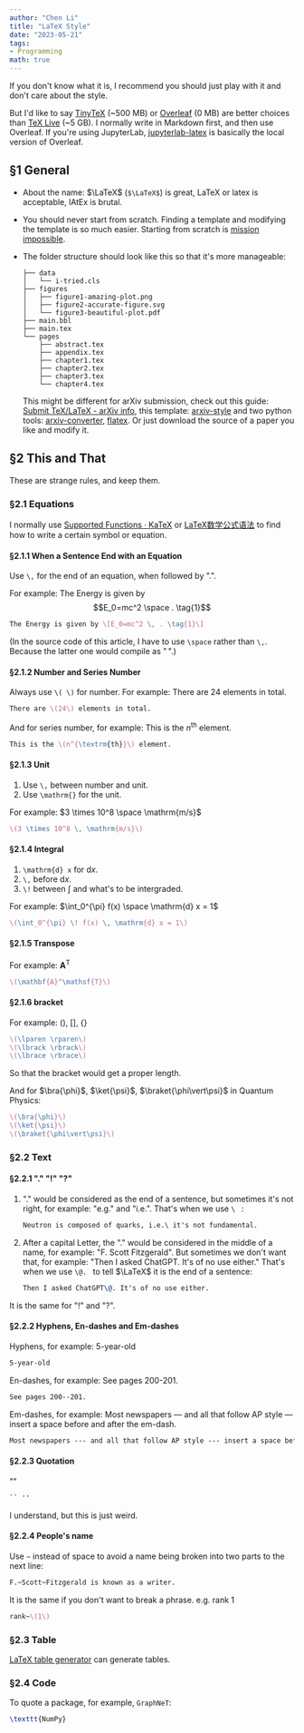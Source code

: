 ```yaml
---
author: "Chen Li"
title: "LaTeX Style"
date: "2023-05-21"
tags: 
- Programming
math: true
---
```


If you don't know what it is, I recommend you should just play with it and don't care about the style. 

But I'd like to say [TinyTeX](https://github.com/rstudio/tinytex) (~500 MB) or [Overleaf](https://www.overleaf.com/) (0 MB) are better choices than [TeX Live](https://www.tug.org/texlive/) (~5 GB). I normally write in Markdown first, and then use Overleaf. If you're using JupyterLab, [jupyterlab-latex](https://github.com/jupyterlab/jupyterlab-latex) is basically the local version of Overleaf.

## §1 General

- About the name: $\LaTeX$ (`$\LaTeX$`) is great, LaTeX or latex is acceptable, lAtEx is brutal.

- You should never start from scratch. Finding a template and modifying the template is so much easier. Starting from scratch is [mission impossible](https://www.imdb.com/title/tt0117060/).

- The folder structure should look like this so that it's more manageable:

    ```
    ├── data
    │   └── i-tried.cls
    ├── figures
    │   ├── figure1-amazing-plot.png
    │   ├── figure2-accurate-figure.svg
    │   └── figure3-beautiful-plot.pdf
    ├── main.bbl
    ├── main.tex
    └── pages
        ├── abstract.tex
        ├── appendix.tex
        ├── chapter1.tex
        ├── chapter2.tex
        ├── chapter3.tex
        └── chapter4.tex
    ```

    This might be different for arXiv submission, check out this guide: [Submit TeX/LaTeX - arXiv info](https://info.arxiv.org/help/submit_tex.html), this template: [arxiv-style](https://github.com/kourgeorge/arxiv-style) and two python tools: [arxiv-converter](https://github.com/sdatkinson/arxiv-converter), [flatex](https://github.com/johnjosephhorton/flatex). Or just download the source of a paper you like and modify it.

## §2 This and That

These are strange rules, and keep them.

### §2.1 Equations

I normally use [Supported Functions · KaTeX](https://katex.org/docs/supported.html) or [LaTeX数学公式语法](https://www.wolai.com/wolai/egjDbHiAfGfJmwR972fcEW) to find how to write a certain symbol or equation.

#### §2.1.1 When a Sentence End with an Equation

Use `\,` for the end of an equation, when followed by ".".

For example: The Energy is given by $$E_0=mc^2 \space . \tag{1}$$

```LaTeX
The Energy is given by \[E_0=mc^2 \, . \tag{1}\]
```

(In the source code of this article, I have to use `\space` rather than `\,`. Because the latter one would compile as "$\,$".)

#### §2.1.2 Number and Series Number

Always use `\( \)` for number. For example: There are $24$ elements in total.

```LaTeX
There are \(24\) elements in total.
```

And for series number, for example: This is the $n^{\textrm{th}}$ element.

```LaTeX
This is the \(n^{\textrm{th}}\) element.
```

#### §2.1.3 Unit

1. Use `\,` between number and unit. 
2. Use `\mathrm{}` for the unit.

For example: $3 \times 10^8 \space \mathrm{m/s}$

```LaTeX
\(3 \times 10^8 \, \mathrm{m/s}\)
```

#### §2.1.4 Integral

1. `\mathrm{d} x` for $\mathrm{d} x$.
2. `\,` before $\mathrm{d}x$.
3. `\!` between $\int$ and what's to be intergraded.

For example: $\int_0^{\pi} f(x) \space \mathrm{d} x = 1$

```LaTex
\(\int_0^{\pi} \! f(x) \, \mathrm{d} x = 1\)
```

#### §2.1.5  Transpose

For example: $\mathbf{A}^\mathsf{T}$

```LaTeX
\(\mathbf{A}^\mathsf{T}\)
```

#### §2.1.6  bracket

For example: $\lparen \rparen$, $\lbrack \rbrack$, $\lbrace \rbrace$

```LaTeX
\(\lparen \rparen\)
\(\lbrack \rbrack\)
\(\lbrace \rbrace\)
```

So that the bracket would get a proper length.

And for $\bra{\phi}$, $\ket{\psi}$, $\braket{\phi\vert\psi}$ in Quantum Physics:

```LaTeX
\(\bra{\phi}\)
\(\ket{\psi}\)
\(\braket{\phi\vert\psi}\)
```


### §2.2 Text

#### §2.2.1 "." "!" "?"

1. "." would be considered as the end of a sentence, but sometimes it's not right, for example: "e.g." and "i.e.". That's when we use `\ ` :

	```LaTeX
    Neutron is composed of quarks, i.e.\ it's not fundamental.
    ```

2. After a capital Letter, the "." would be considered in the middle of a name, for example: "F. Scott Fitzgerald". But sometimes we don't want that, for example: "Then I asked ChatGPT. It's of no use either." That's when we use `\@. ` to tell $\LaTeX$ it is the end of a sentence:

    ```LaTeX
    Then I asked ChatGPT\@. It's of no use either.
    ```

It is the same for "!" and "?".

#### §2.2.2 Hyphens, En-dashes and Em-dashes

Hyphens, for example: 5-year-old

```LaTeX
5-year-old
```

En-dashes, for example: See pages 200-201.

```LaTeX
See pages 200--201.
```

Em-dashes, for example: Most newspapers — and all that follow AP style — insert a space before and after the em-dash.

```LaTeX
Most newspapers --- and all that follow AP style --- insert a space before and after the em-dash.
```

#### §2.2.3 Quotation

""
```LaTeX
`` ''
```

I understand, but this is just weird.

#### §2.2.4 People's name

Use `~` instead of space to avoid a name being broken into two parts to the next line:

```LaTeX
F.~Scott~Fitzgerald is known as a writer.
```

It is the same if you don't want to break a phrase. e.g. rank $1$

```LaTeX
rank~\(1\)
```

### §2.3 Table

[LaTeX table generator](https://www.tablesgenerator.com/) can generate tables.

### §2.4 Code

To quote a package, for example, $\texttt{GraphNeT}$:

```LaTeX
\texttt{NumPy}
```
